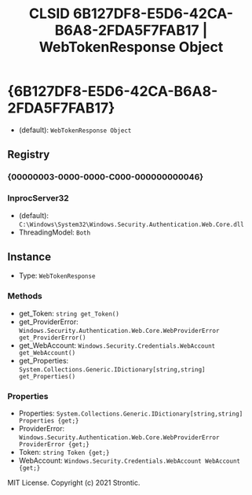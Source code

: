 ﻿---
title: "CLSID 6B127DF8-E5D6-42CA-B6A8-2FDA5F7FAB17 | WebTokenResponse Object"
excerpt: What is COM-Object CLSID 6B127DF8-E5D6-42CA-B6A8-2FDA5F7FAB17?
---

# {6B127DF8-E5D6-42CA-B6A8-2FDA5F7FAB17}

* (default): `WebTokenResponse Object`

## Registry


### {00000003-0000-0000-C000-000000000046}


### InprocServer32

* (default): `C:\Windows\System32\Windows.Security.Authentication.Web.Core.dll`
* ThreadingModel: `Both`

## Instance

* Type: `WebTokenResponse`

### Methods

* get_Token: `string get_Token()`
* get_ProviderError: `Windows.Security.Authentication.Web.Core.WebProviderError get_ProviderError()`
* get_WebAccount: `Windows.Security.Credentials.WebAccount get_WebAccount()`
* get_Properties: `System.Collections.Generic.IDictionary[string,string] get_Properties()`

### Properties

* Properties: `System.Collections.Generic.IDictionary[string,string] Properties {get;}`
* ProviderError: `Windows.Security.Authentication.Web.Core.WebProviderError ProviderError {get;}`
* Token: `string Token {get;}`
* WebAccount: `Windows.Security.Credentials.WebAccount WebAccount {get;}`

MIT License. Copyright (c) 2021 Strontic.



